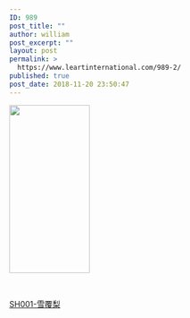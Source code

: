 ```yaml
---
ID: 989
post_title: ""
author: william
post_excerpt: ""
layout: post
permalink: >
  https://www.leartinternational.com/989-2/
published: true
post_date: 2018-11-20 23:50:47
---
```

<img class="alignnone size-medium wp-image-990" src="https://www.leartinternational.com/wordpress/wp-content/uploads/2018/11/74969-144x300.jpg" alt="" width="144" height="300" />

&nbsp;

<a href="https://www.leartinternational.com/wordpress/wp-content/uploads/2018/11/SH001-雪覆梨.mp3">SH001-雪覆梨</a>